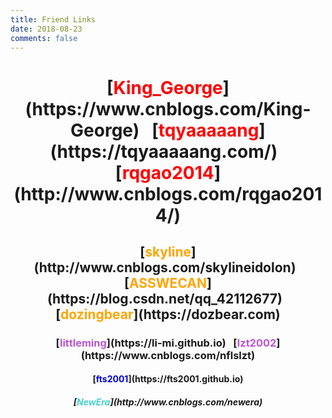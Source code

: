 ```yaml
---
title: Friend Links
date: 2018-08-23
comments: false
---
```


<h1><center>[<font color="#FF0000">King_George</font>](https://www.cnblogs.com/King-George) &nbsp; [<font color="#FF0000">tqyaaaaang</font>](https://tqyaaaaang.com/) &nbsp; [<font color="#FF0000">rqgao2014</font>](http://www.cnblogs.com/rqgao2014/)</center></h1>

<h2><center>[<font color="#FFA500">skyline</font>](http://www.cnblogs.com/skylineidolon) &nbsp; [<font color="#FFA500">ASSWECAN</font>](https://blog.csdn.net/qq_42112677) &nbsp; [<font color="FFA500">dozingbear</font>](https://dozbear.com)</center></h2>

<h3><center>[<font color="#BA55D3">littleming</font>](https://li-mi.github.io) &nbsp; [<font color="#BA55D3">lzt2002</font>](https://www.cnblogs.com/nflslzt)</center></h3>

<h4><center>[<font color=" #0000CD">fts2001</font>](https://fts2001.github.io)</center></h4>

<h5><center>[<font color="#48D1CC">NewEra</font>](http://www.cnblogs.com/newera)</center></h5>
